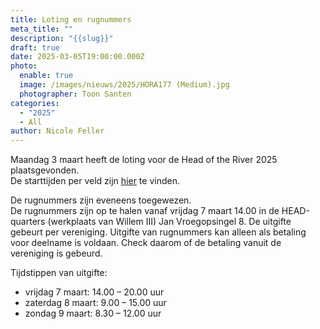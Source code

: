 ```yaml
---
title: Loting en rugnummers
meta_title: ""
description: "{{slug}}"
draft: true
date: 2025-03-05T19:00:00.000Z
photo:
  enable: true
  image: /images/nieuws/2025/HORA177 (Medium).jpg
  photographer: Toon Santen
categories:
  - "2025"
  - All
author: Nicole Feller
---
```

Maandag 3 maart heeft de loting voor de Head of the River 2025 plaatsgevonden.   
De starttijden per veld zijn [hier](../../deelnemers/loting/) te vinden.   

De rugnummers zijn eveneens toegewezen.   
De rugnummers zijn op te halen vanaf vrijdag 7 maart 14.00 in de HEAD-quarters (werkplaats  van Willem III) Jan Vroegopsingel 8. De uitgifte gebeurt per vereniging. Uitgifte van rugnummers kan alleen als betaling voor deelname is voldaan. Check daarom of de betaling vanuit de vereniging is gebeurd.   

Tijdstippen van uitgifte:
- vrijdag 7 maart: 14.00 – 20.00 uur
- zaterdag 8 maart: 9.00 – 15.00 uur
- zondag 9 maart: 8.30 – 12.00 uur